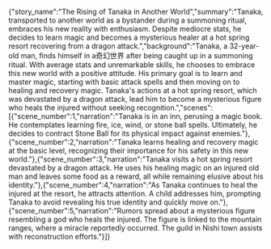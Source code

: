 {"story_name":"The Rising of Tanaka in Another World","summary":"Tanaka, transported to another world as a bystander during a summoning ritual, embraces his new reality with enthusiasm. Despite mediocre stats, he decides to learn magic and becomes a mysterious healer at a hot spring resort recovering from a dragon attack.","background":"Tanaka, a 32-year-old man, finds himself in a奇幻世界 after being caught up in a summoning ritual. With average stats and unremarkable skills, he chooses to embrace this new world with a positive attitude. His primary goal is to learn and master magic, starting with basic attack spells and then moving on to healing and recovery magic. Tanaka's actions at a hot spring resort, which was devastated by a dragon attack, lead him to become a mysterious figure who heals the injured without seeking recognition.","scenes":[{"scene_number":1,"narration":"Tanaka is in an inn, perusing a magic book. He contemplates learning fire, ice, wind, or stone ball spells. Ultimately, he decides to contract Stone Ball for its physical impact against enemies."},{"scene_number":2,"narration":"Tanaka learns healing and recovery magic at the basic level, recognizing their importance for his safety in this new world."},{"scene_number":3,"narration":"Tanaka visits a hot spring resort devastated by a dragon attack. He uses his healing magic on an injured old man and leaves some food as a reward, all while remaining elusive about his identity."},{"scene_number":4,"narration":"As Tanaka continues to heal the injured at the resort, he attracts attention. A child addresses him, prompting Tanaka to avoid revealing his true identity and quickly move on."},{"scene_number":5,"narration":"Rumors spread about a mysterious figure resembling a god who heals the injured. The figure is linked to the mountain ranges, where a miracle reportedly occurred. The guild in Nishi town assists with reconstruction efforts."}]}